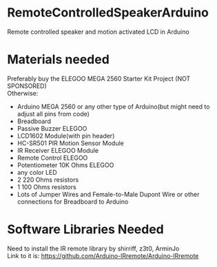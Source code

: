 # RemoteControlledSpeakerArduino
Remote controlled speaker and motion activated LCD in Arduino
# Materials needed
Preferably buy the ELEGOO MEGA 2560 Starter Kit Project (NOT SPONSORED)<br />
Otherwise:
- Arduino MEGA 2560 or any other type of Arduino(but might need to adjust all pins from code)
- Breadboard
- Passive Buzzer ELEGOO
- LCD1602 Module(with pin header)
- HC-SR501 PIR Motion Sensor Module
- IR Receiver ELEGOO Module
- Remote Control ELEGOO
- Potentiometer 10K Ohms ELEGOO
- any color LED
- 2 220 Ohms resistors
- 1 100 Ohms resistors
- Lots of Jumper Wires and Female-to-Male Dupont Wire or other connections for Breadboard to Arduino
# Software Libraries Needed
Need to install the IR remote library by shirriff, z3t0, ArminJo<br />
Link to it is: https://github.com/Arduino-IRremote/Arduino-IRremote
